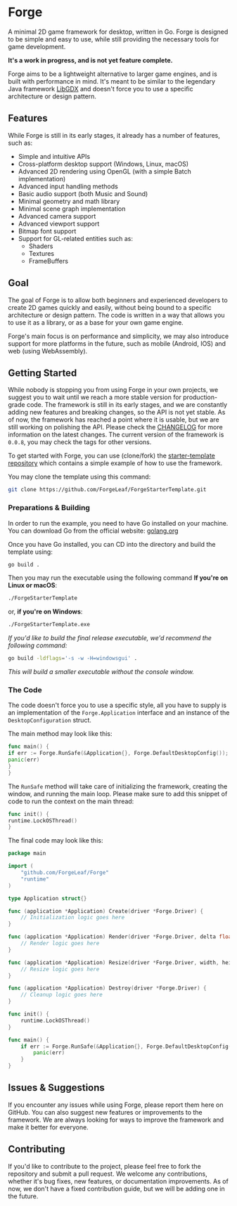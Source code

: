 # Forge

A minimal 2D game framework for desktop, written in Go.
Forge is designed to be simple and easy to use, while
still providing the necessary tools for game development.

**It's a work in progress, and is not yet feature complete.**

Forge aims to be a lightweight alternative to larger game engines,
and is built with performance in mind. It's meant to be similar to
the legendary Java framework [LibGDX](https://libgdx.com/) and doesn't
force you to use a specific architecture or design pattern.

## Features

While Forge is still in its early stages, it already has a number
of features, such as:

- Simple and intuitive APIs
- Cross-platform desktop support (Windows, Linux, macOS)
- Advanced 2D rendering using OpenGL (with a simple Batch implementation)
- Advanced input handling methods
- Basic audio support (both Music and Sound)
- Minimal geometry and math library
- Minimal scene graph implementation
- Advanced camera support
- Advanced viewport support
- Bitmap font support
- Support for GL-related entities such as:
    - Shaders
    - Textures
    - FrameBuffers

## Goal

The goal of Forge is to allow both beginners and experienced developers
to create 2D games quickly and easily, without being bound to a specific
architecture or design pattern. The code is written in a way that allows
you to use it as a library, or as a base for your own game engine.

Forge's main focus is on performance and simplicity, we may also introduce
support for more platforms in the future, such as mobile (Android, IOS) and
web (using WebAssembly).

## Getting Started

While nobody is stopping you from using Forge in your own projects,
we suggest you to wait until we reach a more stable version for production-grade
code. The framework is still in its early stages, and we are constantly
adding new features and breaking changes, so the API is not yet stable.
As of now, the framework has reached a point where it is usable, but we
are still working on polishing the API. Please check the [CHANGELOG](CHANGELOG.md)
for more information on the latest changes. The current version of the
framework is `0.0.8`, you may check the tags for other versions.

To get started with Forge, you can use (clone/fork) the [starter-template
repository](https://github.com/ForgeLeaf/ForgeStarterTemplate)
which contains a simple example of how to use the framework.

You may clone the template using this command:

```bash
git clone https://github.com/ForgeLeaf/ForgeStarterTemplate.git
```

### Preparations & Building

In order to run the example, you need to have Go installed on your machine.
You can download Go from the official website: [golang.org](https://golang.org/dl/)

Once you have Go installed, you can CD into the directory and
build the template using:

```bash
go build .
```

Then you may run the executable using the following command
**If you're on Linux or macOS**:

```bash
./ForgeStarterTemplate
```

or, **if you're on Windows**:

```bash
./ForgeStarterTemplate.exe
```

*If you'd like to build the final release executable, we'd recommend
the following command:*

```bash
go build -ldflags='-s -w -H=windowsgui' .
```

*This will build a smaller executable without the console window.*

### The Code

The code doesn't force you to use a specific style, all you
have to supply is an implementation of the `Forge.Application`
interface and an instance of the `DesktopConfiguration` struct.

The main method may look like this:

```go
func main() {
if err := Forge.RunSafe(&Application{}, Forge.DefaultDesktopConfig()); err != nil {
panic(err)
}
}
```

The `RunSafe` method will take care of initializing the framework,
creating the window, and running the main loop. Please make sure to
add this snippet of code to run the context on the main thread:

```go
func init() {
runtime.LockOSThread()
}
```

The final code may look like this:

```go
package main

import (
	"github.com/ForgeLeaf/Forge"
	"runtime"
)

type Application struct{}

func (application *Application) Create(driver *Forge.Driver) {
	// Initialization logic goes here
}

func (application *Application) Render(driver *Forge.Driver, delta float32) {
	// Render logic goes here
}

func (application *Application) Resize(driver *Forge.Driver, width, height float32) {
	// Resize logic goes here
}

func (application *Application) Destroy(driver *Forge.Driver) {
	// Cleanup logic goes here
}

func init() {
	runtime.LockOSThread()
}

func main() {
	if err := Forge.RunSafe(&Application{}, Forge.DefaultDesktopConfig()); err != nil {
		panic(err)
	}
}
```

## Issues & Suggestions

If you encounter any issues while using Forge, please report
them here on GitHub. You can also suggest new features or improvements
to the framework. We are always looking for ways to improve
the framework and make it better for everyone.

## Contributing

If you'd like to contribute to the project, please feel free to
fork the repository and submit a pull request. We welcome
any contributions, whether it's bug fixes, new features, or
documentation improvements. As of now, we don't have a fixed
contribution guide, but we will be adding one in the future.